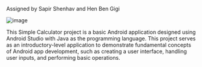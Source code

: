 Assigned by Sapir Shenhav and Hen Ben Gigi

![image](https://github.com/user-attachments/assets/9c17bc53-e9d0-4d51-8b58-0c8a033b0711)

This Simple Calculator project is a basic Android application designed using Android Studio with Java as the programming language. 
This project serves as an introductory-level application to demonstrate fundamental concepts of Android app development, such as creating a user interface, handling user inputs, and performing basic operations.
